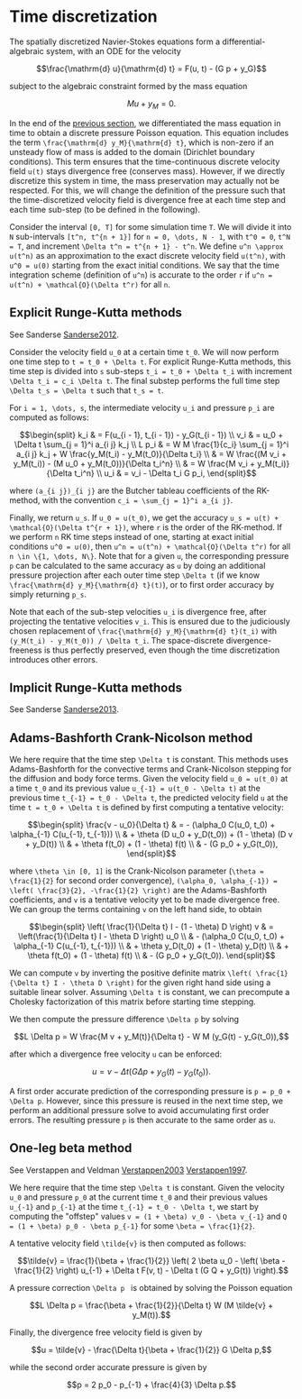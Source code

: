 # Time discretization

The spatially discretized Navier-Stokes equations form a differential-algebraic
system, with an ODE for the velocity

```math
\frac{\mathrm{d} u}{\mathrm{d} t} = F(u, t) - (G p + y_G)
```

subject to the algebraic constraint formed by the mass equation

```math
M u + y_M = 0.
```

In the end of the [previous section](spatial.md), we differentiated the mass
equation in time to obtain a discrete pressure Poisson equation. This equation
includes the term ``\frac{\mathrm{d} y_M}{\mathrm{d} t}``, which is non-zero if
an unsteady flow of mass is added to the domain (Dirichlet boundary
conditions). This term ensures that the time-continuous discrete velocity field
``u(t)`` stays divergence free (conserves mass). However, if we directly
discretize this system in time, the mass preservation may actually not be
respected. For this, we will change the definition of the pressure such that
the time-discretized velocity field is divergence free at each time step and
each time sub-step (to be defined in the following).

Consider the interval ``[0, T]`` for some simulation time ``T``. We will divide
it into ``N`` sub-intervals ``[t^n, t^{n + 1}]`` for ``n = 0, \dots, N - 1``,
with ``t^0 = 0``, ``t^N = T``, and increment ``\Delta t^n = t^{n + 1} - t^n``.
We define ``u^n \approx u(t^n)`` as an approximation to the exact discrete
velocity field ``u(t^n)``, with ``u^0 = u(0)`` starting from the exact
initial conditions. We say that the time integration scheme (definition of
``u^n``) is accurate to the order ``r`` if ``u^n = u(t^n) +
\mathcal{O}(\Delta t^r)`` for all ``n``.


## Explicit Runge-Kutta methods

See Sanderse [Sanderse2012](@cite).

Consider the velocity field ``u_0`` at a certain time ``t_0``. We will now
perform one time step to ``t = t_0 + \Delta t``. For explicit Runge-Kutta
methods, this time step is divided into ``s`` sub-steps ``t_i = t_0 + \Delta
t_i`` with increment ``\Delta t_i = c_i \Delta t``. The final substep performs
the full time step ``\Delta t_s = \Delta t`` such that ``t_s = t``.

For ``i = 1, \dots, s``, the intermediate velocity ``u_i`` and pressure ``p_i``
are computed as follows:

```math
\begin{split}
k_i & = F(u_{i - 1}, t_{i - 1}) - y_G(t_{i - 1}) \\
v_i & = u_0 + \Delta t \sum_{j = 1}^i a_{i j} k_j \\
L p_i & = W M \frac{1}{c_i} \sum_{j = 1}^i a_{i j} k_j +
W \frac{y_M(t_i) - y_M(t_0)}{\Delta t_i} \\
& = W \frac{(M v_i + y_M(t_i)) - (M u_0 + y_M(t_0))}{\Delta t_i^n} \\
& = W \frac{M v_i + y_M(t_i)}{\Delta t_i^n} \\
u_i & = v_i - \Delta t_i G p_i,
\end{split}
```

where ``(a_{i j})_{i j}`` are the Butcher tableau coefficients of the
RK-method, with the convention ``c_i = \sum_{j = 1}^i a_{i j}``.

Finally, we return ``u_s``. If ``u_0 = u(t_0)``, we get the accuracy ``u_s =
u(t) + \mathcal{O}(\Delta t^{r + 1})``, where ``r`` is the order of the
RK-method. If we perform ``n`` RK time steps instead of one, starting at exact
initial conditions ``u^0 = u(0)``, then ``u^n = u(t^n) + \mathcal{O}(\Delta
t^r)`` for all ``n \in \{1, \dots, N\}``. Note that for a given ``u``, the
corresponding pressure ``p`` can be calculated to the same accuracy as ``u`` by
doing an additional pressure projection after each outer time step ``\Delta t``
(if we know ``\frac{\mathrm{d} y_M}{\mathrm{d} t}(t)``), or to first order
accuracy by simply returning ``p_s``.

Note that each of the sub-step velocities ``u_i`` is divergence free, after
projecting the tentative velocities ``v_i``. This is ensured due to the
judiciously chosen replacement of ``\frac{\mathrm{d} y_M}{\mathrm{d} t}(t_i)``
with ``(y_M(t_i) - y_M(t_0)) / \Delta t_i``. The space-discrete
divergence-freeness is thus perfectly preserved, even though the time
discretization introduces other errors.


## Implicit Runge-Kutta methods

See Sanderse [Sanderse2013](@cite).


## Adams-Bashforth Crank-Nicolson method

We here require that the time step ``\Delta t`` is constant. This methods uses
Adams-Bashforth for the convective terms and Crank-Nicolson stepping for the
diffusion and body force terms. Given the velocity field ``u_0 = u(t_0)`` at
a time ``t_0`` and its previous value ``u_{-1} = u(t_0 - \Delta t)`` at the
previous time ``t_{-1} = t_0 - \Delta t``, the predicted velocity field ``u``
at the time ``t = t_0 + \Delta t`` is defined by first computing a tentative
velocity:

```math
\begin{split}
\frac{v - u_0}{\Delta t}
& = - (\alpha_0 C(u_0, t_0) + \alpha_{-1} C(u_{-1}, t_{-1})) \\
& + \theta (D u_0 + y_D(t_0)) + (1 - \theta) (D v + y_D(t)) \\
& + \theta f(t_0) + (1 - \theta) f(t) \\
& - (G p_0 + y_G(t_0)),
\end{split}
```

where ``\theta \in [0, 1]`` is the Crank-Nicolson parameter (``\theta =
\frac{1}{2}`` for second order convergence), ``(\alpha_0, \alpha_{-1}) = \left(
\frac{3}{2}, -\frac{1}{2} \right)`` are the Adams-Bashforth coefficients, and
``v`` is a tentative velocity yet to be made divergence free. We can group the
terms containing ``v`` on the left hand side, to obtain

```math
\begin{split}
\left( \frac{1}{\Delta t} I - (1 - \theta) D \right) v
& = \left(\frac{1}{\Delta t} I - \theta D \right) u_0 \\
& - (\alpha_0 C(u_0, t_0) + \alpha_{-1} C(u_{-1}, t_{-1})) \\
& + \theta y_D(t_0) + (1 - \theta) y_D(t) \\
& + \theta f(t_0) + (1 - \theta) f(t) \\
& - (G p_0 + y_G(t_0)).
\end{split}
```

We can compute ``v`` by inverting the positive definite matrix ``\left(
\frac{1}{\Delta t} I - \theta D \right)`` for the given right hand side using a
suitable linear solver. Assuming ``\Delta t`` is constant, we can precompute a
Cholesky factorization of this matrix before starting time stepping.

We then compute the pressure difference ``\Delta p`` by solving

```math
L \Delta p = W \frac{M v + y_M(t)}{\Delta t} - W M (y_G(t) - y_G(t_0)),
```

after which a divergence free velocity ``u`` can be enforced:

```math
u = v - \Delta t (G \Delta p + y_G(t) - y_G(t_0)).
```

A first order accurate prediction of the corresponding pressure is ``p = p_0 +
\Delta p``. However, since this pressure is reused in the next time step, we
perform an additional pressure solve to avoid accumulating first order errors.
The resulting pressure ``p`` is then accurate to the same order as ``u``.


## One-leg beta method

See Verstappen and Veldman [Verstappen2003](@cite) [Verstappen1997](@cite).

We here require that the time step ``\Delta t`` is constant. Given the velocity
``u_0`` and pressure ``p_0`` at the current time ``t_0`` and their previous
values ``u_{-1}`` and ``p_{-1}`` at the time ``t_{-1} = t_0 - \Delta t``, we
start by computing the "offstep" values ``v = (1 + \beta) v_0 - \beta v_{-1}``
and ``Q = (1 + \beta) p_0 - \beta p_{-1}`` for some ``\beta = \frac{1}{2}``.

A tentative velocity field ``\tilde{v}`` is then computed as follows:

```math
\tilde{v} = \frac{1}{\beta + \frac{1}{2}} \left( 2 \beta u_0 - \left( \beta -
\frac{1}{2} \right) u_{-1} + \Delta t F(v, t) - \Delta t
(G Q + y_G(t)) \right).
```

A pressure correction ``\Delta p `` is obtained by solving the Poisson equation
```math
L \Delta p = \frac{\beta + \frac{1}{2}}{\Delta t} W (M \tilde{v} + y_M(t)).
```

Finally, the divergence free velocity field is given by

```math
u = \tilde{v} - \frac{\Delta t}{\beta + \frac{1}{2}} G \Delta p,
```

while the second order accurate pressure is given by

```math
p = 2 p_0 - p_{-1} + \frac{4}{3} \Delta p.
```
